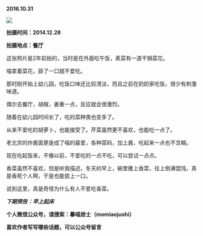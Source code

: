 
          
            
**2016.10.31**



![](//upload-images.jianshu.io/upload_images/51001-668471b521bb93c7.jpg)




**拍摄时间：2014.12.28**

**拍摄地点：餐厅**

这张照片是2年前拍的，当时是在外面吃午饭，素菜有一道干锅菜花。

喵拿着菜花，舔了一口就不爱吃。

那时刚开始上幼儿园，吃饭口味还比较清淡，而且之前在奶奶家吃饭，很少有刺激味道。

偶尔去餐厅，胡椒，姜重一点，反应就会很激烈。

随着在幼儿园时间长了，吃的菜种类也变多了。

从来不爱吃的胡萝卜，也能接受了。芹菜虽然更不喜欢，也能吃一点了。

老北京的炸酱面更是成了喵的最爱，各种菜码，加上酱，吃起来一点也不含糊。

现在吃起饭来，不像以前，不爱吃的一点不吃，可以尝试一点点。

香菜虽然不喜欢，但是听我描述，冬天的早上，碗里撒上香菜，往上倒满馄饨，真是香死个人啊，于是也能尝上一口。

说到这里，真是奇怪为什么有人不爱吃香菜。


***下期预告：早上起床***


**个人微信公众号，请搜索：摹喵居士（momiaojushi）**

**喜欢作者写写哪些话题，可以公众号留言**

          
        